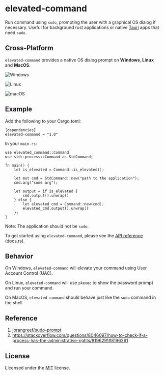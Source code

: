 # elevated-command

Run command using `sudo`, prompting the user with a graphical OS dialog if necessary. Useful for background rust applications or native [Tauri](https://tauri.app/) apps that need `sudo`.


## Cross-Platform
`elevated-command` provides a native OS dialog prompt on **Windows**, **Linux** and **MacOS**.

![Windows](https://raw.githubusercontent.com/jorangreef/sudo-prompt/master/windows.png)

![Linux](https://raw.githubusercontent.com/jorangreef/sudo-prompt/master/linux.png)

![macOS](https://raw.githubusercontent.com/jorangreef/sudo-prompt/master/macos.png)


## Example
Add the following to your Cargo.toml:

```
[dependencies]
elevated-command = "1.0"
```

In your `main.rs`: 

```
use elevated_command::Command;
use std::process::Command as StdCommand;

fn main() {
    let is_elevated = Command::is_elevated();

    let mut cmd = StdCommand::new("path to the application");
    cmd.arg("some arg");

    let output = if is_elevated {
        cmd.output().unwrap()
    } else {
        let elevated_cmd = Command::new(cmd);
        elevated_cmd.output().unwrap()
    };
}
```
Note: The application should not be `sudo`.

To get started using `elevated-command`, please see the [API reference (docs.rs)](https://docs.rs/elevated-command/).

## Behavior
On Windows, `elevated-command` will elevate your command using User Account Control (UAC).

On Linux, `elevated-command` will use `pkexec` to show the password prompt and run your command.

On MacOS, `elevated-command` should behave just like the `sudo` command in the shell.


## Reference
1. [jorangreef/sudo-prompt](https://github.com/jorangreef/sudo-prompt)
2. https://stackoverflow.com/questions/8046097/how-to-check-if-a-process-has-the-administrative-rights/8196291#8196291


## License
Licensed under the [MIT](https://github.com/vangork/elevated-command/blob/main/LICENSE) license.
